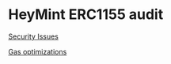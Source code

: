# HeyMint ERC1155 audit

[Security Issues](./HeyMintERC1155-ZigturAudit.md)



[Gas optimizations](./Gas-Optimizations.md)
